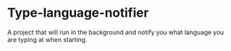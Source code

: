 # Type-language-notifier
A project that will run in the background and notify you what language you are typing at when starting.


